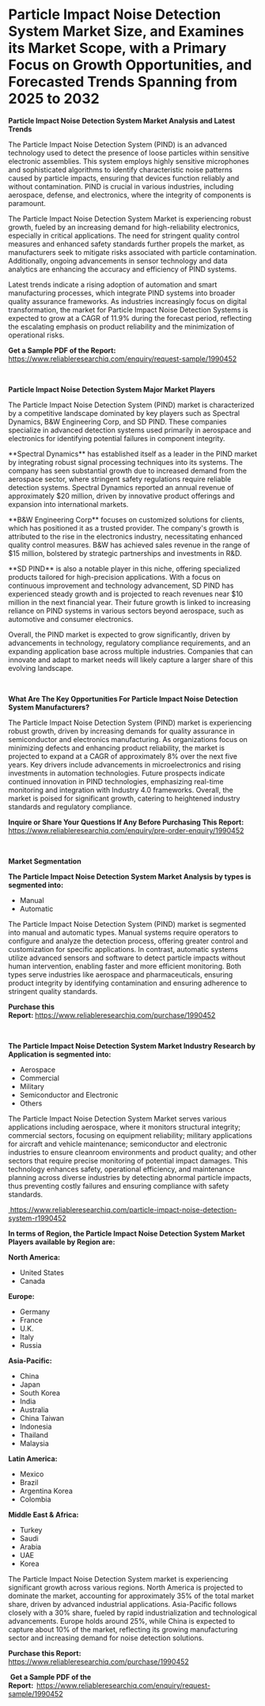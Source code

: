 <p><h1>Particle Impact Noise Detection System Market Size, and Examines its Market Scope, with a Primary Focus on Growth Opportunities, and Forecasted Trends Spanning from 2025 to 2032</h1></p><p><strong>Particle Impact Noise Detection System Market Analysis and Latest Trends</strong></p>
<p><p>The Particle Impact Noise Detection System (PIND) is an advanced technology used to detect the presence of loose particles within sensitive electronic assemblies. This system employs highly sensitive microphones and sophisticated algorithms to identify characteristic noise patterns caused by particle impacts, ensuring that devices function reliably and without contamination. PIND is crucial in various industries, including aerospace, defense, and electronics, where the integrity of components is paramount.</p><p>The Particle Impact Noise Detection System Market is experiencing robust growth, fueled by an increasing demand for high-reliability electronics, especially in critical applications. The need for stringent quality control measures and enhanced safety standards further propels the market, as manufacturers seek to mitigate risks associated with particle contamination. Additionally, ongoing advancements in sensor technology and data analytics are enhancing the accuracy and efficiency of PIND systems.</p><p>Latest trends indicate a rising adoption of automation and smart manufacturing processes, which integrate PIND systems into broader quality assurance frameworks. As industries increasingly focus on digital transformation, the market for Particle Impact Noise Detection Systems is expected to grow at a CAGR of 11.9% during the forecast period, reflecting the escalating emphasis on product reliability and the minimization of operational risks.</p></p>
<p><strong>Get a Sample PDF of the Report:&nbsp;</strong> <a href="https://www.reliableresearchiq.com/enquiry/request-sample/1990452?utm_campaign=2271&utm_medium=2&utm_source=Github&utm_content=ia&utm_term=12042025&utm_id=particle-impact-noise-detection-system">https://www.reliableresearchiq.com/enquiry/request-sample/1990452</a></p>
<p>&nbsp;</p>
<p><strong>Particle Impact Noise Detection System Major Market Players</strong></p>
<p><p>The Particle Impact Noise Detection System (PIND) market is characterized by a competitive landscape dominated by key players such as Spectral Dynamics, B&W Engineering Corp, and SD PIND. These companies specialize in advanced detection systems used primarily in aerospace and electronics for identifying potential failures in component integrity.</p><p>**Spectral Dynamics** has established itself as a leader in the PIND market by integrating robust signal processing techniques into its systems. The company has seen substantial growth due to increased demand from the aerospace sector, where stringent safety regulations require reliable detection systems. Spectral Dynamics reported an annual revenue of approximately $20 million, driven by innovative product offerings and expansion into international markets.</p><p>**B&W Engineering Corp** focuses on customized solutions for clients, which has positioned it as a trusted provider. The company's growth is attributed to the rise in the electronics industry, necessitating enhanced quality control measures. B&W has achieved sales revenue in the range of $15 million, bolstered by strategic partnerships and investments in R&D.</p><p>**SD PIND** is also a notable player in this niche, offering specialized products tailored for high-precision applications. With a focus on continuous improvement and technology advancement, SD PIND has experienced steady growth and is projected to reach revenues near $10 million in the next financial year. Their future growth is linked to increasing reliance on PIND systems in various sectors beyond aerospace, such as automotive and consumer electronics.</p><p>Overall, the PIND market is expected to grow significantly, driven by advancements in technology, regulatory compliance requirements, and an expanding application base across multiple industries. Companies that can innovate and adapt to market needs will likely capture a larger share of this evolving landscape.</p></p>
<p>&nbsp;</p>
<p><strong>What Are The Key Opportunities For Particle Impact Noise Detection System Manufacturers?</strong></p>
<p><p>The Particle Impact Noise Detection System (PIND) market is experiencing robust growth, driven by increasing demands for quality assurance in semiconductor and electronics manufacturing. As organizations focus on minimizing defects and enhancing product reliability, the market is projected to expand at a CAGR of approximately 8% over the next five years. Key drivers include advancements in microelectronics and rising investments in automation technologies. Future prospects indicate continued innovation in PIND technologies, emphasizing real-time monitoring and integration with Industry 4.0 frameworks. Overall, the market is poised for significant growth, catering to heightened industry standards and regulatory compliance.</p></p>
<p><strong>Inquire or Share Your Questions If Any Before Purchasing This Report:</strong> <a href="https://www.reliableresearchiq.com/enquiry/pre-order-enquiry/1990452?utm_campaign=2271&utm_medium=2&utm_source=Github&utm_content=ia&utm_term=12042025&utm_id=particle-impact-noise-detection-system">https://www.reliableresearchiq.com/enquiry/pre-order-enquiry/1990452</a></p>
<p>&nbsp;</p>
<p><strong>Market Segmentation</strong></p>
<p><strong>The Particle Impact Noise Detection System Market Analysis by types is segmented into:</strong></p>
<p><ul><li>Manual</li><li>Automatic</li></ul></p>
<p><p>The Particle Impact Noise Detection System (PIND) market is segmented into manual and automatic types. Manual systems require operators to configure and analyze the detection process, offering greater control and customization for specific applications. In contrast, automatic systems utilize advanced sensors and software to detect particle impacts without human intervention, enabling faster and more efficient monitoring. Both types serve industries like aerospace and pharmaceuticals, ensuring product integrity by identifying contamination and ensuring adherence to stringent quality standards.</p></p>
<p><strong>Purchase this Report:&nbsp;</strong><a href="https://www.reliableresearchiq.com/purchase/1990452?utm_campaign=2271&utm_medium=2&utm_source=Github&utm_content=ia&utm_term=12042025&utm_id=particle-impact-noise-detection-system">https://www.reliableresearchiq.com/purchase/1990452</a></p>
<p>&nbsp;</p>
<p><strong>The Particle Impact Noise Detection System Market Industry Research by Application is segmented into:</strong></p>
<p><ul><li>Aerospace</li><li>Commercial</li><li>Military</li><li>Semiconductor and Electronic</li><li>Others</li></ul></p>
<p><p>The Particle Impact Noise Detection System Market serves various applications including aerospace, where it monitors structural integrity; commercial sectors, focusing on equipment reliability; military applications for aircraft and vehicle maintenance; semiconductor and electronic industries to ensure cleanroom environments and product quality; and other sectors that require precise monitoring of potential impact damages. This technology enhances safety, operational efficiency, and maintenance planning across diverse industries by detecting abnormal particle impacts, thus preventing costly failures and ensuring compliance with safety standards.</p></p>
<p><a href="https://www.reliableresearchiq.com/particle-impact-noise-detection-system-r1990452?utm_campaign=2271&utm_medium=2&utm_source=Github&utm_content=ia&utm_term=12042025&utm_id=particle-impact-noise-detection-system">&nbsp;https://www.reliableresearchiq.com/particle-impact-noise-detection-system-r1990452</a></p>
<p><strong>In terms of Region, the Particle Impact Noise Detection System Market Players available by Region are:</strong></p>
<p>
    <p> <strong> North America: </strong>
        <ul>
            <li>United States</li>
            <li>Canada</li>
        </ul>
        </p> 
    <p> <strong> Europe: </strong>
        <ul>
            <li>Germany</li>
            <li>France</li>
            <li>U.K.</li>
            <li>Italy</li>
            <li>Russia</li>
        </ul>
        </p> 
    <p> <strong> Asia-Pacific: </strong>
        <ul>
            <li>China</li>
            <li>Japan</li>
            <li>South Korea</li>
            <li>India</li>
            <li>Australia</li>
            <li>China Taiwan</li>
            <li>Indonesia</li>
            <li>Thailand</li>
            <li>Malaysia</li>
        </ul>
        </p> 
    <p> <strong> Latin America: </strong>
        <ul>
            <li>Mexico</li>
            <li>Brazil</li>
            <li>Argentina Korea</li>
            <li>Colombia</li>
        </ul>
        </p> 
    <p> <strong> Middle East & Africa: </strong>
        <ul>
            <li>Turkey</li>
            <li>Saudi</li>
            <li>Arabia</li>
            <li>UAE</li>
            <li>Korea</li>
        </ul>
    </p>
    </p>
<p><p>The Particle Impact Noise Detection System market is experiencing significant growth across various regions. North America is projected to dominate the market, accounting for approximately 35% of the total market share, driven by advanced industrial applications. Asia-Pacific follows closely with a 30% share, fueled by rapid industrialization and technological advancements. Europe holds around 25%, while China is expected to capture about 10% of the market, reflecting its growing manufacturing sector and increasing demand for noise detection solutions.</p></p>
<p><strong>Purchase this Report: </strong><a href="https://www.reliableresearchiq.com/purchase/1990452?utm_campaign=2271&utm_medium=2&utm_source=Github&utm_content=ia&utm_term=12042025&utm_id=particle-impact-noise-detection-system">https://www.reliableresearchiq.com/purchase/1990452</a></p>
<p>&nbsp;<strong>Get a Sample PDF of the Report:&nbsp;&nbsp;</strong><a href="https://www.reliableresearchiq.com/enquiry/request-sample/1990452?utm_campaign=2271&utm_medium=2&utm_source=Github&utm_content=ia&utm_term=12042025&utm_id=particle-impact-noise-detection-system">https://www.reliableresearchiq.com/enquiry/request-sample/1990452</a></p>
<p><strong></strong></p>
<p><p></p><p></p><p></p></p>